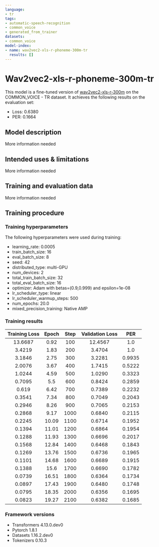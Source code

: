 ```yaml
---
language:
- tr
tags:
- automatic-speech-recognition
- common_voice
- generated_from_trainer
datasets:
- common_voice
model-index:
- name: wav2vec2-xls-r-phoneme-300m-tr
  results: []
---
```


<!-- This model card has been generated automatically according to the information the Trainer had access to. You
should probably proofread and complete it, then remove this comment. -->

# Wav2vec2-xls-r-phoneme-300m-tr

This model is a fine-tuned version of [wav2vec2-xls-r-300m](https://huggingface.co/facebook/wav2vec2-xls-r-300m) on the COMMON_VOICE - TR dataset.
It achieves the following results on the evaluation set:
- Loss: 0.6380
- PER: 0.1664

## Model description

More information needed

## Intended uses & limitations

More information needed

## Training and evaluation data

More information needed

## Training procedure

### Training hyperparameters

The following hyperparameters were used during training:
- learning_rate: 0.0005
- train_batch_size: 16
- eval_batch_size: 8
- seed: 42
- distributed_type: multi-GPU
- num_devices: 2
- total_train_batch_size: 32
- total_eval_batch_size: 16
- optimizer: Adam with betas=(0.9,0.999) and epsilon=1e-08
- lr_scheduler_type: linear
- lr_scheduler_warmup_steps: 500
- num_epochs: 20.0
- mixed_precision_training: Native AMP

### Training results

| Training Loss | Epoch | Step | Validation Loss | PER    |
|:-------------:|:-----:|:----:|:---------------:|:------:|
| 13.6687       | 0.92  | 100  | 12.4567         | 1.0    |
| 3.4219        | 1.83  | 200  | 3.4704          | 1.0    |
| 3.1846        | 2.75  | 300  | 3.2281          | 0.9935 |
| 2.0076        | 3.67  | 400  | 1.7415          | 0.5222 |
| 1.0244        | 4.59  | 500  | 1.0290          | 0.3323 |
| 0.7095        | 5.5   | 600  | 0.8424          | 0.2859 |
| 0.619         | 6.42  | 700  | 0.7389          | 0.2232 |
| 0.3541        | 7.34  | 800  | 0.7049          | 0.2043 |
| 0.2946        | 8.26  | 900  | 0.7065          | 0.2153 |
| 0.2868        | 9.17  | 1000 | 0.6840          | 0.2115 |
| 0.2245        | 10.09 | 1100 | 0.6714          | 0.1952 |
| 0.1394        | 11.01 | 1200 | 0.6864          | 0.1954 |
| 0.1288        | 11.93 | 1300 | 0.6696          | 0.2017 |
| 0.1568        | 12.84 | 1400 | 0.6468          | 0.1843 |
| 0.1269        | 13.76 | 1500 | 0.6736          | 0.1965 |
| 0.1101        | 14.68 | 1600 | 0.6689          | 0.1915 |
| 0.1388        | 15.6  | 1700 | 0.6690          | 0.1782 |
| 0.0739        | 16.51 | 1800 | 0.6364          | 0.1734 |
| 0.0897        | 17.43 | 1900 | 0.6480          | 0.1748 |
| 0.0795        | 18.35 | 2000 | 0.6356          | 0.1695 |
| 0.0823        | 19.27 | 2100 | 0.6382          | 0.1685 |


### Framework versions

- Transformers 4.13.0.dev0
- Pytorch 1.8.1
- Datasets 1.16.2.dev0
- Tokenizers 0.10.3
